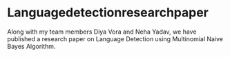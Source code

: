 # Languagedetectionresearchpaper


Along with my team members Diya Vora and Neha Yadav, we have published a research paper on Language Detection using  Multinomial Naive Bayes Algorithm.
